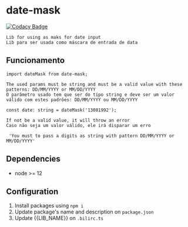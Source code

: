 # date-mask

[![Codacy Badge](https://api.codacy.com/project/badge/Grade/8cd833f6f9974310ab7a6f68e9d429be)](https://app.codacy.com/gh/W-Dental/date-mask?utm_source=github.com&utm_medium=referral&utm_content=W-Dental/date-mask&utm_campaign=Badge_Grade_Settings)

    Lib for using as maks for date input
    Lib para ser usada como máscara de entrada de data

## Funcionamento
 ``import dateMask from date-mask;``

    The used params must be string and must be a valid value with these patterns: DD/MM/YYYY or MM/DD/YYYY 
    O parâmetro usado tem que ser do tipo string e deve ser um valor válido com estes padrões: DD/MM/YYYY ou MM/DD/YYYY
 ``const date: string = dateMask('13081992');``

    If not be a valid value, it will throw an error
    Caso não seja um valor válido, ele irá disparar um erro 
 `` 'You must to pass a digits as string with pattern DD/MM/YYYY or MM/DD/YYYY'``   

## Dependencies
   * node >= 12

## Configuration
1. Install packages using `npm i`
2. Update package's name and description on `package.json`
3. Update {{LIB_NAME}} on `.bilirc.ts`